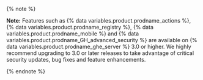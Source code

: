 {% note %}

**Note:** Features such as {% data variables.product.prodname_actions %}, {% data variables.product.prodname_registry %}, {% data variables.product.prodname_mobile %} and {% data variables.product.prodname_GH_advanced_security %} are available on {% data variables.product.prodname_ghe_server %} 3.0 or higher. We highly recommend upgrading to 3.0 or later releases to take advantage of critical security updates, bug fixes and feature enhancements.

{% endnote %}